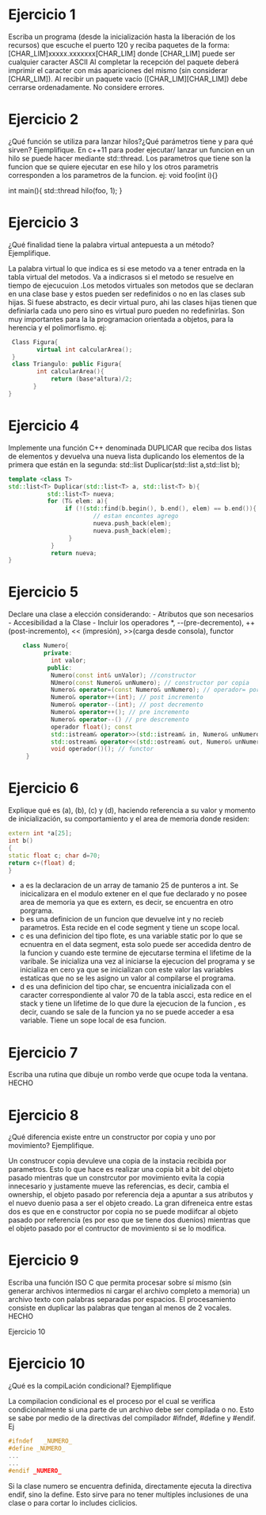 # Ejercicio 1
Escriba un programa (desde la inicialización hasta la liberación de los recursos) que escuche el puerto 120 y reciba paquetes de la forma: 
[CHAR_LIM]xxxxx.xxxxxxx[CHAR_LIM] donde [CHAR_LIM] puede ser cualquier caracter ASCII Al completar la recepción del paquete deberá imprimir el caracter con más 
apariciones del mismo (sin considerar [CHAR_LIM]). Al recibir un paquete vacío ([CHAR_LIM][CHAR_LIM]) debe cerrarse ordenadamente. No considere errores.

# Ejercicio 2
¿Qué función se utiliza para lanzar hilos?¿Qué parámetros tiene y para qué sirven? Ejemplifique.
En c++11 para poder ejecutar/ lanzar un funcion en un hilo se puede hacer mediante std::thread. Los parametros que tiene son la funcion que se quiere ejecutar en ese hilo y los otros parametris corresponden a los parametros de la funcion. 
ej:
void foo(int i){}

int main(){
    std::thread hilo(foo, 1);
}    

# Ejercicio 3
¿Qué finalidad tiene la palabra virtual antepuesta a un método? Ejemplifique.

La palabra virtual lo que indica es si ese metodo va a tener entrada en la tabla virtual del metodos. Va a indicrasos si el metodo se resuelve en tiempo de ejecucuion .Los metodos virtuales son metodos que se declaran en una clase base y estos pueden ser redefinidos o no en las clases sub hijas. Si fuese abstracto, es decir virtual puro, ahi las clases hijas tienen que definiarla cada uno pero sino es virtual puro pueden no redefinirlas. Son muy importantes para la la programacion orientada a objetos, para la herencia y el polimorfismo. 
ej:
```C++
 Class Figura{
        virtual int calcularArea();
 }
 class Triangulo: public Figura{
        int calcularArea(){
            return (base*altura)/2;
       }
}
```

# Ejercicio 4
Implemente una función C++ denominada DUPLICAR que reciba dos listas de elementos y devuelva una nueva lista duplicando los elementos de la primera que están en 
la segunda: std::list Duplicar(std::list a,std::list b);

```C++
template <class T>
std::list<T> Duplicar(std::list<T> a, std::list<T> b){
           std::list<T> nueva;
           for (T& elem: a){
                if (!(std::find(b.begin(), b.end(), elem) == b.end()){
                        // estan encontes agrego 
                        nueva.push_back(elem);
                        nueva.push_back(elem);
                 }
            }
            return nueva;
}
```

# Ejercicio 5
Declare una clase a elección considerando: - Atributos que son necesarios - Accesibilidad a la Clase - Incluir los operadores *, --(pre-decremento), 
++(post-incremento), << (impresión), >>(carga desde consola), functor
```C++
    class Numero{
          private:
            int valor;
           public:
            Numero(const int& unValor); //constructor
            NUmero(const Numero& unNumero); // constructor por copia
            Numero& operator=(const Numero& unNumero); // operador= por copia
            Numero& operator++(int); // post incremento
            Numero& operator--(int); // post decremento
            Numero& operator++(); // pre incremento
            Numero& operator--() // pre descremento
            operador float(); const 
            std::istream& operator>>(std::istream& in, Numero& unNumero);
            std::ostream& operator<<(std::ostream& out, Numero& unNumero);
            void operador()(); // functor
     }
 ```    

# Ejercicio 6
Explique qué es (a), (b), (c) y (d), haciendo referencia a su valor y momento de inicialización, su comportamiento y el area de memoria donde residen:
```C++
extern int *a[25];
int b()
{
static float c; char d=70;
return c+(float) d;
}
``` 
* a es la declaracion de un array de tamanio 25 de punteros a int. Se inicicalizara en el modulo extener en el que fue declarado y no posee area de memoria ya que es extern, es decir, se encuentra en otro porgrama.
* b es una definicion de un funcion que devuelve int y no recieb parametros. Esta recide en el code segment y tiene un scope local.
* c es una definicion del tipo flote, es una variable static por lo que se ecnuentra en el data segment, esta solo puede ser accedida dentro de la funcion y cuando este termine de ejecutarse termina el lifetime de la varibale. Se inicializa una vez al iniciarse la ejecucion del programa y se inicializa en cero ya que se inicializan con este valor las variables estaticas que no se les asigno un valor al compilarse el programa.
* d es una definicion del tipo char, se encuentra inicializada con el caracter correspondiente al valor 70 de la tabla ascci, esta redice en el stack y tiene un lifetime de lo que dure la ejecucion de la funcion , es decir, cuando se sale de la funcion ya no se puede acceder a esa variable. Tiene un sope local de esa funcion.

# Ejercicio 7
Escriba una rutina que dibuje un rombo verde que ocupe toda la ventana.
HECHO
# Ejercicio 8
¿Qué diferencia existe entre un constructor por copia y uno por movimiento? Ejemplifique.

Un construcor copia devuleve una copia de la instacia recibida por parametros. Esto lo que hace es realizar una copia bit a bit del objeto pasado mientras que un constrcutor por movimiento evita la copia innecesario y justamente mueve las referencias, es decir, cambia el ownership, el objeto pasado por referencia deja a apuntar a sus atributos y el nuevo duenio pasa a ser el objeto creado. La gran difreneica entre estas dos es que en e constructor por copia no se puede modiifcar al
objeto pasado por referencia (es por eso que se tiene dos duenios) mientras que el objeto pasado por el contructor de movimiento si se lo modifica. 

# Ejercicio 9
Escriba una función ISO C que permita procesar sobre sí mismo (sin generar archivos intermedios ni cargar el archivo completo a memoria) un archivo texto con palabras separadas por espacios. El procesamiento consiste en duplicar las palabras que tengan al menos de 2 vocales.
HECHO

Ejercicio 10
# Ejercicio 10
¿Qué es la compiLación condicional? Ejemplifique

La compilacion condicional es el proceso por el cual se verifica condicionalmente si una parte de un archivo debe ser compilada o no. Esto se sabe por medio de la directivas del compilador #ifndef, #define y #endif. Ej
```C++
#ifndef   _NUMERO_
#define _NUMERO_
...
...
#endif _NUMERO_
```
Si la clase numero se encuentra definida, directamente ejecuta la directiva endif, sino la define. 
Esto sirve para no tener multiples inclusiones de una clase o para cortar lo includes ciclicios.

 
            

